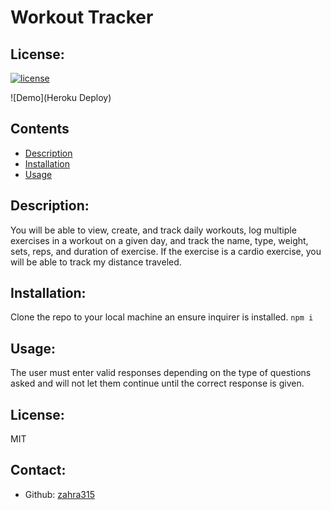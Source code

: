 # Workout Tracker

## License:

[![license](https://img.shields.io/badge/license-MIT-blue)](https://shields.io)

![Demo](Heroku Deploy)

## Contents

- [Description](#description)
- [Installation](#installation)
- [Usage](#usage)

## Description:

You will be able to view, create, and track daily workouts, log multiple exercises in a workout on a given day, and track the name, type, weight, sets, reps, and duration of exercise. If the exercise is a cardio exercise, you will be able to track my distance traveled.

## Installation:

Clone the repo to your local machine an ensure inquirer is installed.
`npm i`

## Usage:

The user must enter valid responses depending on the type of questions asked and will not let them continue until the correct response is given.

## License:

MIT

## Contact:

- Github: [zahra315](https://github.com/zahra315)
